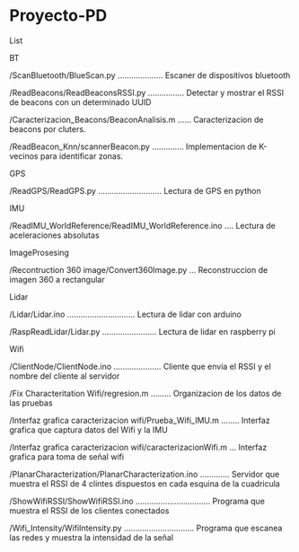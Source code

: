 # Proyecto-PD

List

BT

  /ScanBluetooth/BlueScan.py  ....................   Escaner de dispositivos bluetooth
  
  /ReadBeacons/ReadBeaconsRSSI.py ................   Detectar y mostrar el RSSI de beacons con un determinado UUID
  
  /Caracterizacion_Beacons/BeaconAnalisis.m ......   Caracterizacion de beacons por cluters.
  
  /ReadBeacon_Knn/scannerBeacon.py  ..............   Implementacion de K-vecinos para identificar zonas.


GPS

  /ReadGPS/ReadGPS.py ............................   Lectura de GPS en python
  
IMU

  /ReadIMU_WorldReference/ReadIMU_WorldReference.ino  ....   Lectura de aceleraciones absolutas
  
  
ImageProsesing

  /Recontruction 360 image/Convert360Image.py  ...   Reconstruccion de imagen 360 a rectangular
  
  
Lidar

  /Lidar/Lidar.ino  ..............................  Lectura de lidar con arduino
  
  /RaspReadLidar/Lidar.py ........................  Lectura de lidar en raspberry pi
  
  
Wifi

  /ClientNode/ClientNode.ino .....................  Cliente que envia el RSSI y el nombre del cliente al servidor
  
  /Fix Characteritation Wifi/regresion.m .........  Organizacion de los datos de las pruebas
  
  /Interfaz grafica caracterizacion wifi/Prueba_Wifi_IMU.m ........   Interfaz grafica que captura datos del Wifi y la IMU
  
  /Interfaz grafica caracterizacion wifi/caracterizacionWifi.m  ...   Interfaz grafica para toma de señal wifi
  
  /PlanarCharacterization/PlanarCharacterization.ino  .............   Servidor que muestra el RSSI de 4 clintes dispuestos en cada esquina de la cuadricula
  
  /ShowWifiRSSI/ShowWifiRSSI.ino  .................................   Programa que muestra el RSSI de los clientes conectados
  
  /Wifi_Intensity/WifiIntensity.py  ...............................   Programa que escanea las redes y muestra la intensidad de la señal
  
